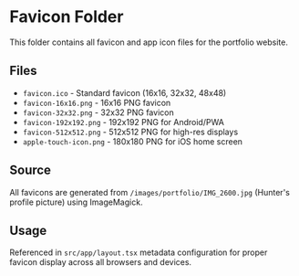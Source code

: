 # Favicon Folder

This folder contains all favicon and app icon files for the portfolio website.

## Files

- `favicon.ico` - Standard favicon (16x16, 32x32, 48x48)
- `favicon-16x16.png` - 16x16 PNG favicon
- `favicon-32x32.png` - 32x32 PNG favicon  
- `favicon-192x192.png` - 192x192 PNG for Android/PWA
- `favicon-512x512.png` - 512x512 PNG for high-res displays
- `apple-touch-icon.png` - 180x180 PNG for iOS home screen

## Source

All favicons are generated from `/images/portfolio/IMG_2600.jpg` (Hunter's profile picture) using ImageMagick.

## Usage

Referenced in `src/app/layout.tsx` metadata configuration for proper favicon display across all browsers and devices.

